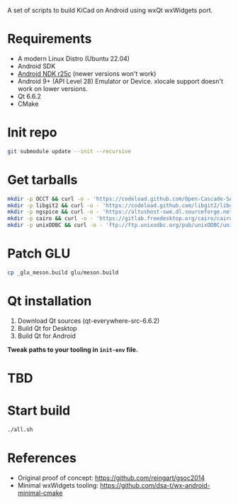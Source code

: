 A set of scripts to build KiCad on Android using wxQt wxWidgets port.

# Requirements

- A modern Linux Distro (Ubuntu 22.04)
- Android SDK
- [Android NDK r25c](https://github.com/android/ndk/wiki/Unsupported-Downloads#r25c) (newer versions won't work)
- Android 9+ (API Level 28) Emulator or Device. xlocale support doesn't work on lower versions.
- Qt 6.6.2
- CMake

# Init repo

```bash
git submodule update --init --recursive
```

# Get tarballs

```bash
mkdir -p OCCT && curl -o - 'https://codeload.github.com/Open-Cascade-SAS/OCCT/tar.gz/refs/tags/V7_8_0' | tar -xz --strip-components=1 -C OCCT
mkdir -p libgit2 && curl -o - 'https://codeload.github.com/libgit2/libgit2/tar.gz/refs/tags/v1.8.0' | tar -xz --strip-components=1 -C libgit2
mkdir -p ngspice && curl -o - 'https://altushost-swe.dl.sourceforge.net/project/ngspice/ng-spice-rework/42/ngspice-42.tar.gz' | tar -xz --strip-components=1 -C ngspice
mkdir -p cairo && curl -o - 'https://gitlab.freedesktop.org/cairo/cairo/-/archive/1.18.0/cairo-1.18.0.tar.gz' | tar -xz --strip-components=1 -C cairo
mkdir -p unixODBC && curl -o - 'ftp://ftp.unixodbc.org/pub/unixODBC/unixODBC-2.3.12.tar.gz' | tar -xz --strip-components=1 -C unixODBC
```

# Patch GLU

```bash
cp _glu_meson.build glu/meson.build
```

# Qt installation
1. Download Qt sources (qt-everywhere-src-6.6.2)
2. Build Qt for Desktop
3. Build Qt for Android

**Tweak paths to your tooling in `init-env` file.**

# TBD

# Start build

```bash
./all.sh
```

# References

- Original proof of concept: https://github.com/reingart/gsoc2014
- Minimal wxWidgets tooling: https://github.com/dsa-t/wx-android-minimal-cmake
